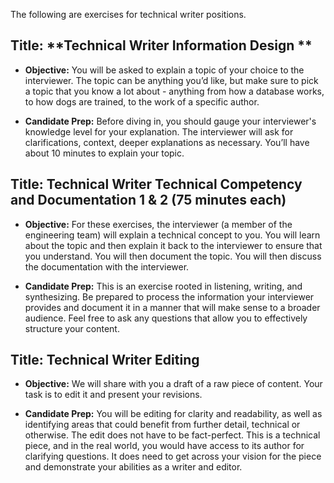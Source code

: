 The following are exercises for technical writer positions.

## **Title:** **Technical Writer Information Design **

- **Objective:** You will be asked to explain a topic of your choice to the interviewer. The topic can be anything you’d like, but make sure to pick a topic that you know a lot about - anything from how a database works, to how dogs are trained, to the work of a specific author.

- **Candidate Prep:** Before diving in, you should gauge your interviewer's knowledge level for your explanation. The interviewer will ask for clarifications, context, deeper explanations as necessary. You’ll have about 10 minutes to explain your topic. 

## **Title:** **Technical Writer Technical Competency and Documentation 1 & 2 (75 minutes each)**

- **Objective:** For these exercises, the interviewer (a member of the engineering team) will explain a technical concept to you. You will learn about the topic and then explain it back to the interviewer to ensure that you understand. You will then document the topic. You will then discuss the documentation with the interviewer.

- **Candidate Prep:** This is an exercise rooted in listening, writing, and synthesizing. Be prepared to process the information your interviewer provides and document it in a manner that will make sense to a broader audience. Feel free to ask any questions that allow you to effectively structure your content.

## **Title:** **Technical Writer Editing**

- **Objective:** We will share with you a draft of a raw piece of content. Your task is to edit it and present your revisions.

- **Candidate Prep:** You will be editing for clarity and readability, as well as identifying areas that could benefit from further detail, technical or otherwise. The edit does not have to be fact-perfect. This is a technical piece, and in the real world, you would have access to its author for clarifying questions. It does need to get across your vision for the piece and demonstrate your abilities as a writer and editor.

